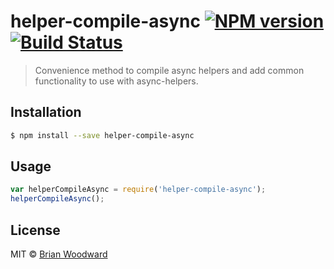 # helper-compile-async [![NPM version](https://badge.fury.io/js/helper-compile-async.svg)](https://npmjs.org/package/helper-compile-async) [![Build Status](https://travis-ci.org/helpers/helper-compile-async.svg?branch=master)](https://travis-ci.org/helpers/helper-compile-async)

> Convenience method to compile async helpers and add common functionality to use with async-helpers.

## Installation

```sh
$ npm install --save helper-compile-async
```

## Usage

```js
var helperCompileAsync = require('helper-compile-async');
helperCompileAsync();
```

## License

MIT © [Brian Woodward](https://github.com/doowb)
